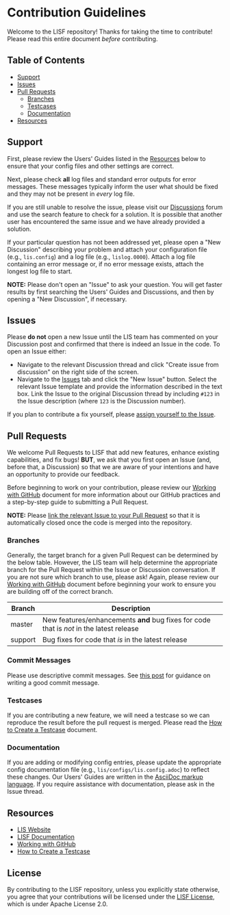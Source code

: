 # Contribution Guidelines

Welcome to the LISF repository! Thanks for taking the time to contribute! Please read this entire document *before* contributing.

## Table of Contents

* [Support](#support)
* [Issues](#issues)
* [Pull Requests](#pull-requests)
    * [Branches](#branches)
    * [Testcases](#testcases)
    * [Documentation](#documentation)
* [Resources](#resources)

## Support

First, please review the Users' Guides listed in the [Resources](#resources) below to ensure that your config files and other settings are correct.

Next, please check **all** log files and standard error outputs for error messages. These messages typically inform the user what should be fixed and they may not be present in *every* log file.

If you are still unable to resolve the issue, please visit our [Discussions](https://github.com/NASA-LIS/LISF/discussions) forum and use the search feature to check for a solution. It is possible that another user has encountered the same issue and we have already provided a solution.

If your particular question has not been addressed yet, please open a "New Discussion" describing your problem and attach your configuration file (e.g., `lis.config`) and a log file (e.g., `lislog.0000`). Attach a log file containing an error message or, if no error message exists, attach the longest log file to start.

**NOTE:** Please don't open an "Issue" to ask your question. You will get faster results by first searching the Users' Guides and Discussions, and then by opening a "New Discussion", if necessary.

## Issues

Please **do not** open a new Issue until the LIS team has commented on your Discussion post and confirmed that there is indeed an Issue in the code. To open an Issue either:

* Navigate to the relevant Discussion thread and click "Create issue from discussion" on the right side of the screen.
* Navigate to the [Issues](https://github.com/NASA-LIS/LISF/issues) tab and click the "New Issue" button. Select the relevant Issue template and provide the information described in the text box. Link the Issue to the original Discussion thread by including `#123` in the Issue description (where `123` is the Discussion number).

If you plan to contribute a fix yourself, please [assign yourself to the Issue](https://docs.github.com/en/issues/tracking-your-work-with-issues/assigning-issues-and-pull-requests-to-other-github-users).

## Pull Requests

We welcome Pull Requests to LISF that add new features, enhance existing capabilities, and fix bugs! **BUT**, we ask that you first open an Issue (and, before that, a Discussion) so that we are aware of your intentions and have an opportunity to provide our feedback.

Before beginning to work on your contribution, please review our [Working with GitHub](https://github.com/NASA-LIS/LISF/blob/master/docs/working_with_github/working_with_github.adoc) document for more information about our GitHub practices and a step-by-step guide to submitting a Pull Request.

**NOTE:** Please [link the relevant Issue to your Pull Request](https://docs.github.com/en/issues/tracking-your-work-with-issues/linking-a-pull-request-to-an-issue) so that it is automatically closed once the code is merged into the repository.

### Branches

Generally, the target branch for a given Pull Request can be determined by the below table. However, the LIS team will help determine the appropriate branch for the Pull Request within the Issue or Discussion conversation. If you are not sure which branch to use, please ask! Again, please review our [Working with GitHub](https://github.com/NASA-LIS/LISF/blob/master/docs/working_with_github/working_with_github.adoc) document before beginning your work to ensure you are building off of the correct branch.

| Branch  | Description                                                                              |
| ------- | -----------------------------------------------------------------------------------------|
| master  | New features/enhancements **and** bug fixes for code that is _not_ in the latest release |
| support | Bug fixes for code that _is_ in the latest release                                       |

### Commit Messages

Please use descriptive commit messages. See [this post](https://chris.beams.io/posts/git-commit/) for guidance on writing a good commit message.

### Testcases

If you are contributing a new feature, we will need a testcase so we can reproduce the result before the pull request is merged. Please read the [How to Create a Testcase](https://github.com/NASA-LIS/LISF/blob/master/docs/howto_create_lis_testcases/howto_create_lis_testcases.adoc) document.

### Documentation

If you are adding or modifying config entries, please update the appropriate config documentation file (e.g., `lis/configs/lis.config.adoc`) to reflect these changes. Our Users' Guides are written in the [AsciiDoc markup language](https://docs.asciidoctor.org/asciidoc/latest/). If you require assistance with documentation, please ask in the Issue thread.

## Resources

* [LIS Website](https://lis.gsfc.nasa.gov/)
* [LISF Documentation](https://github.com/NASA-LIS/LISF/tree/master/docs)
* [Working with GitHub](https://github.com/NASA-LIS/LISF/blob/master/docs/working_with_github/working_with_github.adoc)
* [How to Create a Testcase](https://github.com/NASA-LIS/LISF/blob/master/docs/howto_create_lis_testcases/howto_create_lis_testcases.adoc)

## License

By contributing to the LISF repository, unless you explicitly state otherwise, you agree that your contributions will be licensed under the [LISF License](https://github.com/NASA-LIS/LISF/blob/master/LICENSE.txt), which is under Apache License 2.0.
